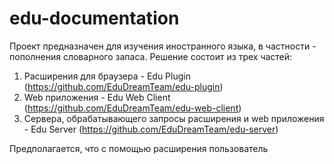 # edu-documentation
Проект предназначен для изучения иностранного языка, в частности - пополнения словарного запаса. 
Решение состоит из трех частей:

1. Расширения для браузера - Edu Plugin (https://github.com/EduDreamTeam/edu-plugin)
2. Web приложения - Edu Web Client (https://github.com/EduDreamTeam/edu-web-client)
3. Сервера, обрабатывающего запросы расширения и web приложения - Edu Server (https://github.com/EduDreamTeam/edu-server)

Предполагается, что с помощью расширения пользователь
